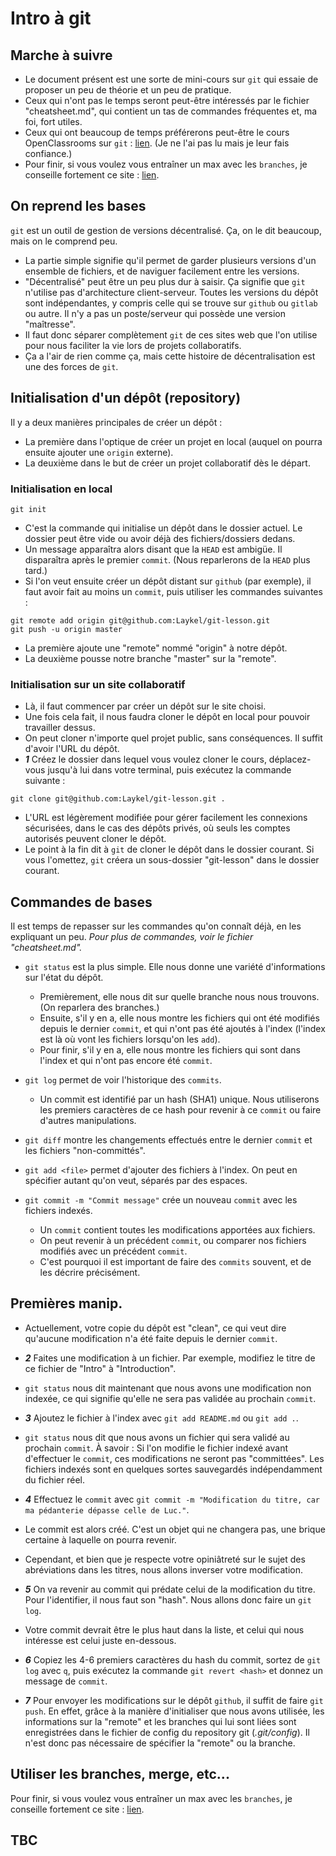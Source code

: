 # Intro à git

## Marche à suivre
- Le document présent est une sorte de mini-cours sur `git` qui essaie de proposer un peu de théorie et un peu de pratique.
- Ceux qui n'ont pas le temps seront peut-être intéressés par le fichier "cheatsheet.md", qui contient un tas de commandes fréquentes et, ma foi, fort utiles.
- Ceux qui ont beaucoup de temps préférerons peut-être le cours OpenClassrooms sur `git` : [lien](https://openclassrooms.com/fr/courses/2342361-gerez-votre-code-avec-git-et-github/2433586-quest-ce-que-versionner-son-code). (Je ne l'ai pas lu mais je leur fais confiance.)
- Pour finir, si vous voulez vous entraîner un max avec les `branches`, je conseille fortement ce site : [lien](https://learngitbranching.js.org/).

## On reprend les bases
`git` est un outil de gestion de versions décentralisé. Ça, on le dit beaucoup, mais on le comprend peu.

- La partie simple signifie qu'il permet de garder plusieurs versions d'un ensemble de fichiers, et de naviguer facilement entre les versions.
- "Décentralisé" peut être un peu plus dur à saisir. Ça signifie que `git` n'utilise pas d'architecture client-serveur. Toutes les versions du dépôt sont indépendantes, y compris celle qui se trouve sur `github` ou `gitlab` ou autre. Il n'y a pas un poste/serveur qui possède une version "maîtresse".
- Il faut donc séparer complètement `git` de ces sites web que l'on utilise pour nous faciliter la vie lors de projets collaboratifs.
- Ça a l'air de rien comme ça, mais cette histoire de décentralisation est une des forces de `git`.

## Initialisation d'un dépôt (repository)
Il y a deux manières principales de créer un dépôt :

- La première dans l'optique de créer un projet en local (auquel on pourra ensuite ajouter une `origin` externe).
- La deuxième dans le but de créer un projet collaboratif dès le départ.

### Initialisation en local
```{sh}
git init
```
- C'est la commande qui initialise un dépôt dans le dossier actuel. Le dossier peut être vide ou avoir déjà des fichiers/dossiers dedans.
- Un message apparaîtra alors disant que la `HEAD` est ambigüe. Il disparaîtra après le premier `commit`. (Nous reparlerons de la `HEAD` plus tard.)
- Si l'on veut ensuite créer un dépôt distant sur `github` (par exemple), il faut avoir fait au moins un `commit`, puis utiliser les commandes suivantes :
```{sh}
git remote add origin git@github.com:Laykel/git-lesson.git
git push -u origin master
```
- La première ajoute une "remote" nommé "origin" à notre dépôt.
- La deuxième pousse notre branche "master" sur la "remote".

### Initialisation sur un site collaboratif
- Là, il faut commencer par créer un dépôt sur le site choisi.
- Une fois cela fait, il nous faudra cloner le dépôt en local pour pouvoir travailler dessus.
- On peut cloner n'importe quel projet public, sans conséquences. Il suffit d'avoir l'URL du dépôt.
- ***1*** Créez le dossier dans lequel vous voulez cloner le cours, déplacez-vous jusqu'à lui dans votre terminal, puis exécutez la commande suivante :

```{sh}
git clone git@github.com:Laykel/git-lesson.git .
```
- L'URL est légèrement modifiée pour gérer facilement les connexions sécurisées, dans le cas des dépôts privés, où seuls les comptes autorisés peuvent cloner le dépôt.
- Le point à la fin dit à `git` de cloner le dépôt dans le dossier courant. Si vous l'omettez, `git` créera un sous-dossier "git-lesson" dans le dossier courant.

## Commandes de bases
Il est temps de repasser sur les commandes qu'on connaît déjà, en les expliquant un peu. *Pour plus de commandes, voir le fichier "cheatsheet.md".*

- `git status` est la plus simple. Elle nous donne une variété d'informations sur l'état du dépôt.
    - Premièrement, elle nous dit sur quelle branche nous nous trouvons. (On reparlera des branches.)
    - Ensuite, s'il y en a, elle nous montre les fichiers qui ont été modifiés depuis le dernier `commit`, et qui n'ont pas été ajoutés à l'index (l'index est là où vont les fichiers lorsqu'on les `add`).
    - Pour finir, s'il y en a, elle nous montre les fichiers qui sont dans l'index et qui n'ont pas encore été `commit`.

- `git log` permet de voir l'historique des `commits`.
    - Un commit est identifié par un hash (SHA1) unique. Nous utiliserons les premiers caractères de ce hash pour revenir à ce `commit` ou faire d'autres manipulations.

- `git diff` montre les changements effectués entre le dernier `commit` et les fichiers "non-committés".

- `git add <file>` permet d'ajouter des fichiers à l'index. On peut en spécifier autant qu'on veut, séparés par des espaces.

- `git commit -m "Commit message"` crée un nouveau `commit` avec les fichiers indexés.
    - Un `commit` contient toutes les modifications apportées aux fichiers.
    - On peut revenir à un précédent `commit`, ou comparer nos fichiers modifiés avec un précédent `commit`.
    - C'est pourquoi il est important de faire des `commits` souvent, et de les décrire précisément.

## Premières manip.
- Actuellement, votre copie du dépôt est "clean", ce qui veut dire qu'aucune modification n'a été faite depuis le dernier `commit`.

- ***2*** Faites une modification à un fichier. Par exemple, modifiez le titre de ce fichier de "Intro" à "Introduction".

- `git status` nous dit maintenant que nous avons une modification non indexée, ce qui signifie qu'elle ne sera pas validée au prochain `commit`.

- ***3*** Ajoutez le fichier à l'index avec `git add README.md` ou `git add .`.

- `git status` nous dit que nous avons un fichier qui sera validé au prochain `commit`. À savoir : Si l'on modifie le fichier indexé avant d'effectuer le `commit`, ces modifications ne seront pas "committées". Les fichiers indexés sont en quelques sortes sauvegardés indépendamment du fichier réel.

- ***4*** Effectuez le `commit` avec `git commit -m "Modification du titre, car ma pédanterie dépasse celle de Luc."`.

- Le commit est alors créé. C'est un objet qui ne changera pas, une brique certaine à laquelle on pourra revenir.

- Cependant, et bien que je respecte votre opiniâtreté sur le sujet des abréviations dans les titres, nous allons inverser votre modification.

- ***5*** On va revenir au commit qui prédate celui de la modification du titre. Pour l'identifier, il nous faut son "hash". Nous allons donc faire un `git log`.

- Votre commit devrait être le plus haut dans la liste, et celui qui nous intéresse est celui juste en-dessous.

- ***6*** Copiez les 4-6 premiers caractères du hash du commit, sortez de `git log` avec `q`, puis exécutez la commande `git revert <hash>` et donnez un message de `commit`.

- ***7*** Pour envoyer les modifications sur le dépôt `github`, il suffit de faire `git push`. En effet, grâce à la manière d'initialiser que nous avons utilisée, les informations sur la "remote" et les branches qui lui sont liées sont enregistrées dans le fichier de config du repository git (*.git/config*). Il n'est donc pas nécessaire de spécifier la "remote" ou la branche.

## Utiliser les branches, merge, etc...
Pour finir, si vous voulez vous entraîner un max avec les `branches`, je conseille fortement ce site : [lien](https://learngitbranching.js.org/).

## TBC
